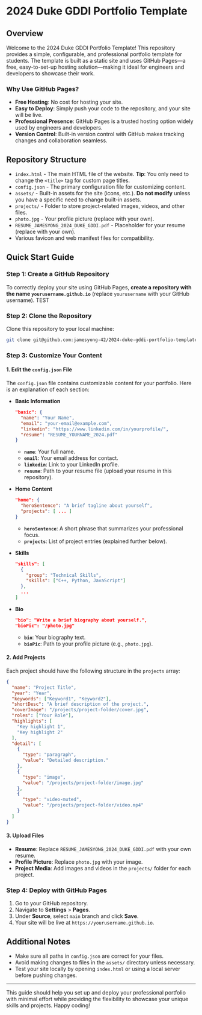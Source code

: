 
# 2024 Duke GDDI Portfolio Template

## Overview

Welcome to the 2024 Duke GDDI Portfolio Template! This repository provides a simple, configurable, and professional portfolio template for students. The template is built as a static site and uses GitHub Pages—a free, easy-to-set-up hosting solution—making it ideal for engineers and developers to showcase their work.

### Why Use GitHub Pages?

- **Free Hosting**: No cost for hosting your site.
- **Easy to Deploy**: Simply push your code to the repository, and your site will be live.
- **Professional Presence**: GitHub Pages is a trusted hosting option widely used by engineers and developers.
- **Version Control**: Built-in version control with GitHub makes tracking changes and collaboration seamless.

## Repository Structure

- `index.html` - The main HTML file of the website. **Tip**: You only need to change the `<title>` tag for custom page titles.
- `config.json` - The primary configuration file for customizing content.
- `assets/` - Built-in assets for the site (icons, etc.). **Do not modify** unless you have a specific need to change built-in assets.
- `projects/` - Folder to store project-related images, videos, and other files.
- `photo.jpg` - Your profile picture (replace with your own).
- `RESUME_JAMESYONG_2024_DUKE_GDDI.pdf` - Placeholder for your resume (replace with your own).
- Various favicon and web manifest files for compatibility.

## Quick Start Guide

### Step 1: Create a GitHub Repository

To correctly deploy your site using GitHub Pages, **create a repository with the name `yourusername.github.io`** (replace `yourusername` with your GitHub username).
TEST
### Step 2: Clone the Repository

Clone this repository to your local machine:

```bash
git clone git@github.com:jamesyong-42/2024-duke-gddi-portfolio-template.git
```

### Step 3: Customize Your Content

#### 1. Edit the `config.json` File

The `config.json` file contains customizable content for your portfolio. Here is an explanation of each section:

- **Basic Information**
  ```json
  "basic": {
    "name": "Your Name",
    "email": "your-email@example.com",
    "linkedin": "https://www.linkedin.com/in/yourprofile/",
    "resume": "RESUME_YOURNAME_2024.pdf"
  }
  ```
  - **`name`**: Your full name.
  - **`email`**: Your email address for contact.
  - **`linkedin`**: Link to your LinkedIn profile.
  - **`resume`**: Path to your resume file (upload your resume in this repository).

- **Home Content**
  ```json
  "home": {
    "heroSentence": "A brief tagline about yourself",
    "projects": [ ... ]
  }
  ```
  - **`heroSentence`**: A short phrase that summarizes your professional focus.
  - **`projects`**: List of project entries (explained further below).

- **Skills**
  ```json
  "skills": [
    {
      "group": "Technical Skills",
      "skills": ["C++, Python, JavaScript"]
    },
    ...
  ]
  ```

- **Bio**
  ```json
  "bio": "Write a brief biography about yourself.",
  "bioPic": "/photo.jpg"
  ```
  - **`bio`**: Your biography text.
  - **`bioPic`**: Path to your profile picture (e.g., `photo.jpg`).

#### 2. Add Projects

Each project should have the following structure in the `projects` array:

```json
{
  "name": "Project Title",
  "year": "Year",
  "keywords": ["Keyword1", "Keyword2"],
  "shortDesc": "A brief description of the project.",
  "coverImage": "/projects/project-folder/cover.jpg",
  "roles": ["Your Role"],
  "highlights": [
    "Key highlight 1",
    "Key highlight 2"
  ],
  "detail": [
    {
      "type": "paragraph",
      "value": "Detailed description."
    },
    {
      "type": "image",
      "value": "/projects/project-folder/image.jpg"
    },
    {
      "type": "video-muted",
      "value": "/projects/project-folder/video.mp4"
    }
  ]
}
```


#### 3. Upload Files

- **Resume**: Replace `RESUME_JAMESYONG_2024_DUKE_GDDI.pdf` with your own resume.
- **Profile Picture**: Replace `photo.jpg` with your image.
- **Project Media**: Add images and videos in the `projects/` folder for each project.

### Step 4: Deploy with GitHub Pages

1. Go to your GitHub repository.
2. Navigate to **Settings** > **Pages**.
3. Under **Source**, select `main` branch and click **Save**.
4. Your site will be live at `https://yourusername.github.io`.

## Additional Notes

- Make sure all paths in `config.json` are correct for your files.
- Avoid making changes to files in the `assets/` directory unless necessary.
- Test your site locally by opening `index.html` or using a local server before pushing changes.

---

This guide should help you set up and deploy your professional portfolio with minimal effort while providing the flexibility to showcase your unique skills and projects. Happy coding!
